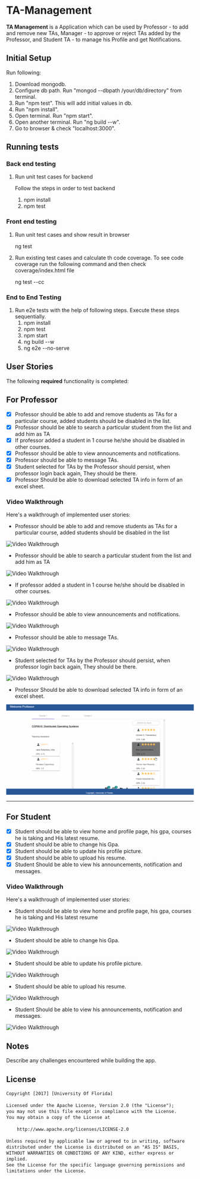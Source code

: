 # TA-Management 

**TA Management** is a Application which can be used by Professor - to add and remove new TAs, Manager - to approve or reject TAs added by the Professor, and Student TA - to manage his Profile and get Notifications.

## Initial Setup

 Run following:

1. Download mongodb.
2. Configure db path. Run "mongod --dbpath /your/db/directory" from terminal.
3. Run "npm test". This will add initial values in db.
4. Run "npm install".
5. Open terminal. Run "npm start".
6. Open another terminal. Run "ng build --w".
7. Go to browser & check "localhost:3000".



## Running tests

### Back end testing    
    
1. Run unit test cases for backend   
    
    Follow the steps in order to test backend
    1. npm install
    2. npm test

### Front end testing
1.  Run unit test cases and show result in browser
    
    ng test 

2. Run existing test cases and calculate th code coverage. To see code coverage run the following command and then check coverage/index.html file

    ng test --cc 
    
### End to End Testing
1. Run e2e tests with the help of following steps. Execute these steps sequentially.
    1. npm install
    2. npm test
    3. npm start
    4. ng build --w
    5. ng e2e --no-serve
    

## User Stories

The following **required** functionality is completed:

## For Professor
- [x] Professor should be able to add and remove students as TAs for a particular course, added students should be disabled in the list.
- [x] Professor should be able to search a particular student from the list and add him as TA
- [x] If professor added a student in 1 course he/she should be disabled in other courses.
- [x] Professor should be able to view announcements and notifications.
- [x] Professor should be able to message TAs.
- [x] Student selected for TAs by the Professor should persist, when professor login back again, They should be there.
- [x] Professor Should be able to download selected TA info in form of an excel sheet.

### Video Walkthrough 

Here's a walkthrough of implemented user stories:

- Professor should be able to add and remove students as TAs for a particular course, added students should be disabled in the list
<img src='gifs/prof_add_remove.gif' title='Video Walkthrough' width='' alt='Video Walkthrough' />


- Professor should be able to search a particular student from the list and add him as TA
<img src='gifs/prof_search.gif' title='Video Walkthrough' width='' alt='Video Walkthrough' />


- If professor added a student in 1 course he/she should be disabled in other courses.
<img src='gifs/prof_stu_disab_other_corses.gif' title='Video Walkthrough' width='' alt='Video Walkthrough' />


- Professor should be able to view announcements and notifications.
<img src='gifs/prof_view_Notifications.gif' title='Video Walkthrough' width='' alt='Video Walkthrough' />


- Professor should be able to message TAs.
<img src='gifs/prof_message_tas.gif' title='Video Walkthrough' width='' alt='Video Walkthrough' />


- Student selected for TAs by the Professor should persist, when professor login back again, They should be there.
<img src='gifs/prof_stud_persist.gif' title='Video Walkthrough' width='' alt='Video Walkthrough' />


- Professor Should be able to download selected TA info in form of an excel sheet.
<img src='gifs/prof_download_ta.gif' title='Video Walkthrough' width='' alt='Video Walkthrough' />

***
## For Student
- [x] Student should be able to view home and profile page, his gpa, courses he is taking and His latest resume.
- [x] Student should be able to change his Gpa.
- [x] Student should be able to update his profile picture.
- [x] Student should be able to upload his resume.
- [x] Student Should be able to view his announcements, notification and messages.

### Video Walkthrough 

Here's a walkthrough of implemented user stories:

- Student should be able to view home and profile page, his gpa, courses he is taking and His latest resume
<img src='gifs/stud_view.gif' title='Video Walkthrough' width='' alt='Video Walkthrough' />


- Student should be able to change his Gpa.
<img src='gifs/stud_change_gpa.gif' title='Video Walkthrough' width='' alt='Video Walkthrough' />


- Student should be able to update his profile picture.
<img src='gifs/stud_change_pic.gif' title='Video Walkthrough' width='' alt='Video Walkthrough' />


- Student should be able to upload his resume.
<img src='gifs/stud_upload_resume.gif' title='Video Walkthrough' width='' alt='Video Walkthrough' />


- Student Should be able to view his announcements, notification and messages.
<img src='gifs/stud_view_notifications.gif' title='Video Walkthrough' width='' alt='Video Walkthrough' />


## Notes

Describe any challenges encountered while building the app.

## License

    Copyright [2017] [University Of Florida]

    Licensed under the Apache License, Version 2.0 (the "License");
    you may not use this file except in compliance with the License.
    You may obtain a copy of the License at

        http://www.apache.org/licenses/LICENSE-2.0

    Unless required by applicable law or agreed to in writing, software
    distributed under the License is distributed on an "AS IS" BASIS,
    WITHOUT WARRANTIES OR CONDITIONS OF ANY KIND, either express or implied.
    See the License for the specific language governing permissions and
    limitations under the License.
